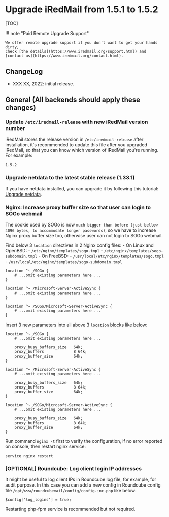 # Upgrade iRedMail from 1.5.1 to 1.5.2

[TOC]

!!! note "Paid Remote Upgrade Support"

    We offer remote upgrade support if you don't want to get your hands dirty,
    check [the details](https://www.iredmail.org/support.html) and
    [contact us](https://www.iredmail.org/contact.html).

## ChangeLog

- XXX XX, 2022: initial release.

## General (All backends should apply these changes)

### Update `/etc/iredmail-release` with new iRedMail version number

iRedMail stores the release version in `/etc/iredmail-release` after
installation, it's recommended to update this file after you upgraded iRedMail,
so that you can know which version of iRedMail you're running. For example:

```
1.5.2
```

### Upgrade netdata to the latest stable release (1.33.1)

If you have netdata installed, you can upgrade it by following this tutorial:
[Upgrade netdata](./upgrade.netdata.html).

### Nginx: Increase proxy buffer size so that user can login to SOGo webmail

The cookie used by SOGo is now `much bigger than before (just bellow 4096
bytes, to accommodate longer passwords)`, so we have to increase Nginx proxy
buffer size too, otherwise user can not login to SOGo webmail.

Find below 3 `location` directives in 2 Nginx config files:
    - On Linux and OpenBSD:
        - `/etc/nginx/templates/sogo.tmpl`
        - `/etc/nginx/templates/sogo-subdomain.tmpl`
    - On FreeBSD:
        - `/usr/local/etc/nginx/templates/sogo.tmpl`
        - `/usr/local/etc/nginx/templates/sogo-subdomain.tmpl`

```
location ^~ /SOGo {
    # ...omit existing parameters here ...
}

location ^~ /Microsoft-Server-ActiveSync {
    # ...omit existing parameters here ...
}

location ^~ /SOGo/Microsoft-Server-ActiveSync {
    # ...omit existing parameters here ...
}
```

Insert 3 new parameters into all above 3 `location` blocks like below:

```
location ^~ /SOGo {
    # ...omit existing parameters here ...

    proxy_busy_buffers_size   64k;
    proxy_buffers             8 64k;
    proxy_buffer_size         64k;
}

location ^~ /Microsoft-Server-ActiveSync {
    # ...omit existing parameters here ...

    proxy_busy_buffers_size   64k;
    proxy_buffers             8 64k;
    proxy_buffer_size         64k;
}

location ^~ /SOGo/Microsoft-Server-ActiveSync {
    # ...omit existing parameters here ...

    proxy_busy_buffers_size   64k;
    proxy_buffers             8 64k;
    proxy_buffer_size         64k;
}
```

Run command `nginx -t` first to verify the configuration, if no error reported
on console, then restart nginx service:

```
service nginx restart
```

### [OPTIONAL] Roundcube: Log client login IP addresses

It might be useful to log client IPs in Roundcube log file, for example, for
audit purpose. In this case you can add a new config in Roundcube config file
`/opt/www/roundcubemail/config/config.inc.php` like below:

```
$config['log_logins'] = true;
```

Restarting php-fpm service is recommended but not required.
